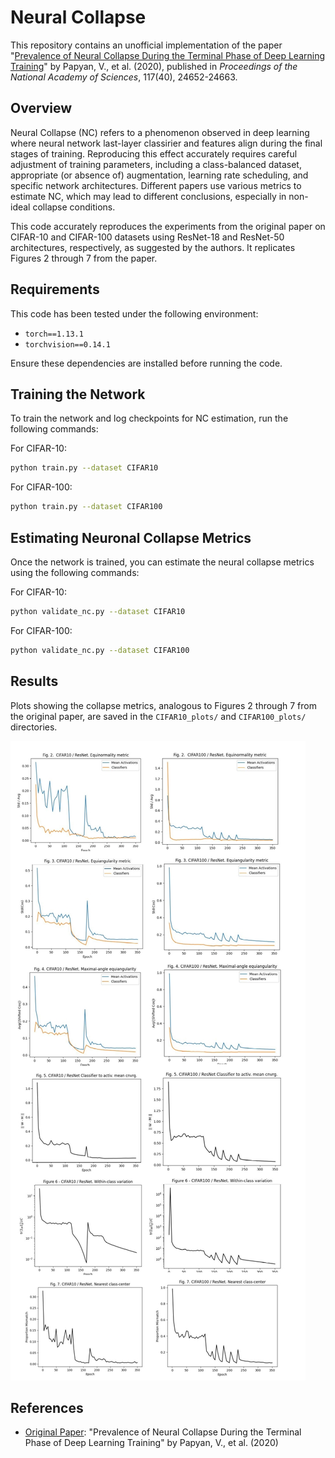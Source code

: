 # Neural Collapse

This repository contains an unofficial implementation of the paper "[Prevalence of Neural Collapse During the Terminal Phase of Deep Learning Training](https://www.pnas.org/doi/full/10.1073/pnas.2015509117)" by Papyan, V., et al. (2020), published in *Proceedings of the National Academy of Sciences*, 117(40), 24652-24663.

## Overview

Neural Collapse (NC) refers to a phenomenon observed in deep learning where neural network last-layer classirier and features align during the final stages of training. Reproducing this effect accurately requires careful adjustment of training parameters, including a class-balanced dataset, appropriate (or absence of) augmentation, learning rate scheduling, and specific network architectures. Different papers use various metrics to estimate NC, which may lead to different conclusions, especially in non-ideal collapse conditions.

This code accurately reproduces the experiments from the original paper on CIFAR-10 and CIFAR-100 datasets using ResNet-18 and ResNet-50 architectures, respectively, as suggested by the authors. It replicates Figures 2 through 7 from the paper.

## Requirements

This code has been tested under the following environment:

- `torch==1.13.1`
- `torchvision==0.14.1`

Ensure these dependencies are installed before running the code.

## Training the Network

To train the network and log checkpoints for NC estimation, run the following commands:

For CIFAR-10:
```bash
python train.py --dataset CIFAR10
```

For CIFAR-100:

```bash
python train.py --dataset CIFAR100
```

## Estimating Neuronal Collapse Metrics

Once the network is trained, you can estimate the neural collapse metrics using the following commands:

For CIFAR-10:
```bash
python validate_nc.py --dataset CIFAR10
```

For CIFAR-100:

```bash
python validate_nc.py --dataset CIFAR100
```


## Results

Plots showing the collapse metrics, analogous to Figures 2 through 7 from the original paper, are saved in the `CIFAR10_plots/` and `CIFAR100_plots/` directories.

![Neural Collapse Results](demo/result.jpg)

## References

- [Original Paper](https://www.pnas.org/doi/full/10.1073/pnas.2015509117): "Prevalence of Neural Collapse During the Terminal Phase of Deep Learning Training" by Papyan, V., et al. (2020)
